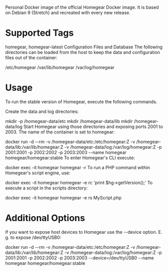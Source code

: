 Personal Docker image of the official Homegear Docker image. It is based on Debian 9 (Stretch) and recreated with every new release.

# Supported Tags
homegear, homegear-latest
Configuration Files and Database
The following directories can be loaded from the host to keep the data and configuration files out of the container:

/etc/homegear
/var/lib/homegear
/var/log/homegear
# Usage
To run the stable version of Homegear, execute the following commands.

Create the data and log directories:

 mkdir -p /homegear-data/etc
 mkdir /homegear-data/lib
 mkdir /homegear-data/log
Start Homegear using those directories and exposing ports 2001 to 2003. The name of the container is set to homegear:

 docker run -d --rm -v /homegear-data/etc:/etc/homegear:Z -v /homegear-data/lib:/var/lib/homegear:Z -v /homegear-data/log:/var/log/homegear:Z -p 2001:2001 -p 2002:2002 -p 2003:2003 --name homegear homegear/homegear:stable
To enter Homegear's CLI execute:

 docker exec -it homegear homegear -r
To run a PHP command within Homegear's script engine, use:

 docker exec -it homegear homegear -e rc 'print $hg->getVersion();'
To execute a script in the scripts directory:

 docker exec -it homegear homegear -e rs MyScript.php
# Additional Options
If you want to expose host devices to Homegear use the --device option. E. g. to expose /dev/ttyUSB0:

docker run -d --rm -v /homegear-data/etc:/etc/homegear:Z -v /homegear-data/lib:/var/lib/homegear:Z -v /homegear-data/log:/var/log/homegear:Z -p 2001:2001 -p 2002:2002 -p 2003:2003 --device=/dev/ttyUSB0 --name homegear homegear/homegear:stable

